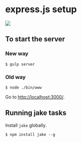 # express.js setup

![](https://circleci.com/gh/RIPFYDP/express.js-setup.svg?style=shield&circle-token=8f:7b:cc:74:dc:ac:c9:25:e3:86:0d:5d:be:5a:bb:65)

## To start the server

### New way

`$ gulp server`

### Old way

`$ node ./bin/www`

Go to [http://localhost:3000/](http://localhost:3000/).

## Running jake tasks

Install `jake` globally.

`$ npm install jake --g`
